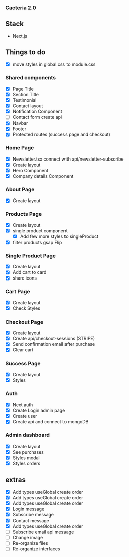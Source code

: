 ### Cacteria 2.0

## Stack

- Next.js

## Things to do

- [x] move styles in global.css to module.css

### Shared components

- [x] Page Title
- [x] Section Title
- [x] Testimonial
- [x] Contact layout
- [x] Notification Component
- [ ] Contact form create api
- [x] Navbar
- [x] Footer
- [x] Protected routes (success page and checkout)

### Home Page

- [x] Newsletter.tsx connect with api/newsletter-subscribe
- [x] Create layout
- [x] Hero Component
- [x] Company details Component

### About Page

- [x] Create layout

### Products Page

- [x] Create layout
- [x] single product component
  - [x] Add few more styles to singleProduct
- [x] filter products gsap Flip

### Single Product Page

- [x] Create layout
- [x] Add cart to card
- [x] share icons

### Cart Page

- [x] Create layout
- [x] Check Styles

### Checkout Page

- [x] Create layout
- [x] Create api/checkout-sessions (STRIPE)
- [x] Send confirmation email after purchase
- [x] Clear cart

### Success Page

- [x] Create layout
- [x] Styles

### Auth

- [x] Next auth
- [x] Create Login admin page
- [x] Create user
- [x] Create api and connect to mongoDB

### Admin dashboard

- [x] Create layout
- [x] See purchases
- [x] Styles modal
- [x] Styles orders

## extras

- [x] Add types useGlobal create order
- [x] Add types useGlobal create order
- [x] Add types useGlobal create order
- [x] Login message
- [x] Subscribe message
- [x] Contact message
- [x] Add types useGlobal create order
- [ ] Subscribe email api message
- [ ] Change image
- [ ] Re-organize files
- [ ] Re-organize interfaces

